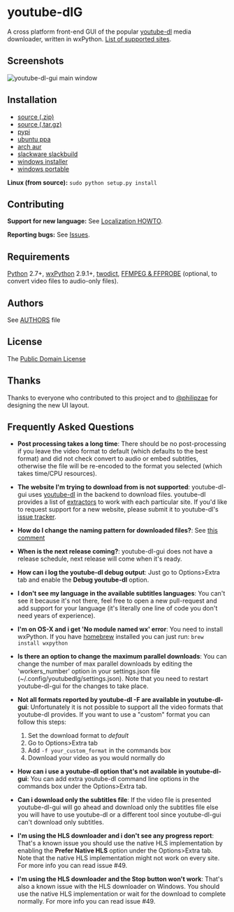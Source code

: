 # youtube-dlG

A cross platform front-end GUI of the popular [youtube-dl](http://rg3.github.io/youtube-dl/) media downloader, written in wxPython. [List of supported sites](https://rg3.github.io/youtube-dl/supportedsites.html).

## Screenshots

![youtube-dl-gui main window](https://i.imgur.com/tMTtgPt.png)

## Installation
* [source (.zip)](https://github.com/MrS0m30n3/youtube-dl-gui/archive/0.3.8.zip)
* [source (.tar.gz)](https://github.com/MrS0m30n3/youtube-dl-gui/archive/0.3.8.tar.gz)
* [pypi](https://pypi.python.org/pypi/youtube-dlg/0.3.8)
* [ubuntu ppa](http://ppa.launchpad.net/nilarimogard/webupd8/ubuntu/pool/main/y/youtube-dlg/)
* [arch aur](https://aur.archlinux.org/packages/youtube-dl-gui-git/)
* [slackware slackbuild](https://slackbuilds.org/repository/14.2/network/youtube-dl-gui/)
* [windows installer](https://github.com/MrS0m30n3/youtube-dl-gui/releases/download/0.3.8/youtube-dl-gui-0.3.8-win-setup.zip)
* [windows portable](https://github.com/MrS0m30n3/youtube-dl-gui/releases/download/0.3.8/youtube-dl-gui-0.3.8-win-portable.zip)
      
**Linux (from source):** `sudo python setup.py install`

## Contributing

**Support for new language:** See [Localization HOWTO](locale_build/HOWTO.md).

**Reporting bugs:** See [Issues](https://github.com/MrS0m30n3/youtube-dl-gui/issues).


## Requirements
[Python](http://www.python.org) 2.7+, [wxPython](http://wxpython.org) 2.9.1+, [twodict](https://pypi.python.org/pypi/twodict/1.2), [FFMPEG & FFPROBE](http://www.ffmpeg.org) (optional, to convert video files to audio-only files).

## Authors

See [AUTHORS](AUTHORS) file
      
## License

The [Public Domain License](LICENSE)

## Thanks

Thanks to everyone who contributed to this project and to [@philipzae](https://github.com/philipzae) for designing the new UI layout.

## Frequently Asked Questions

 * **Post processing takes a long time**: There should be no post-processing if you leave the video format to default (which defaults to the best format) and did not check convert to audio or embed subtitles, otherwise the file will be re-encoded to the format you selected (which takes time/CPU resources).
 
 * **The website I'm trying to download from is not supported**: youtube-dl-gui uses [youtube-dl](https://github.com/rg3/youtube-dl) in the backend to download files. youtube-dl provides a list of [extractors](https://github.com/rg3/youtube-dl/tree/master/youtube_dl/extractor) to work with each particular site. If you'd like to request support for a new website, please submit it to youtube-dl's [issue tracker](https://github.com/rg3/youtube-dl/issues).
 
 * **How do I change the naming pattern for downloaded files?**: See [this comment](https://github.com/MrS0m30n3/youtube-dl-gui/issues/144#issuecomment-263195019)
 
 * **When is the next release coming?**: youtube-dl-gui does not have a release schedule, next release will come when it's ready.
 
 * **How can i log the youtube-dl debug output**: Just go to Options>Extra tab and enable the **Debug youtube-dl** option.
 
 * **I don't see my language in the available subtitles languages**: You can't see it because it's not there, feel free to open a new pull-request and add support for your language (it's literally one line of code you don't need years of experience).
 
 * **I'm on OS-X and i get 'No module named wx' error**: You need to install wxPython. If you have [homebrew](https://brew.sh/) installed you can just run: `brew install wxpython`
 
 * **Is there an option to change the maximum parallel downloads**: You can change the number of max parallel downloads by editing the 'workers_number' option in your settings.json file (~/.config/youtubedlg/settings.json). Note that you need to restart youtube-dl-gui for the changes to take place.
 
 * **Not all formats reported by youtube-dl -F are available in youtube-dl-gui**: Unfortunately it is not possible to support all the video formats that youtube-dl provides. If you want to use a "custom" format you can follow this steps:
   1. Set the download format to *default*
   2. Go to Options>Extra tab
   3. Add `-f your_custom_format` in the commands box
   4. Download your video as you would normally do
   
 * **How can i use a youtube-dl option that's not available in youtube-dl-gui**: You can add extra youtube-dl command line options in the commands box under the Options>Extra tab.
 
 * **Can i download only the subtitles file**: If the video file is presented youtube-dl-gui will go ahead and download only the subtitles file else you will have to use youtube-dl or a different tool since youtube-dl-gui can't download only subtitles.
 
 * **I'm using the HLS downloader and i don't see any progress report**: That's a known issue you should use the native HLS implementation by enabling the **Prefer Native HLS** option under the Options>Extra tab. Note that the native HLS implementation might not work on every site. For more info you can read issue #49.
 
 * **I'm using the HLS downloader and the Stop button won't work**: That's also a known issue with the HLS downloader on Windows. You should use the native HLS implementation or wait for the download to complete normally. For more info you can read issue #49.
